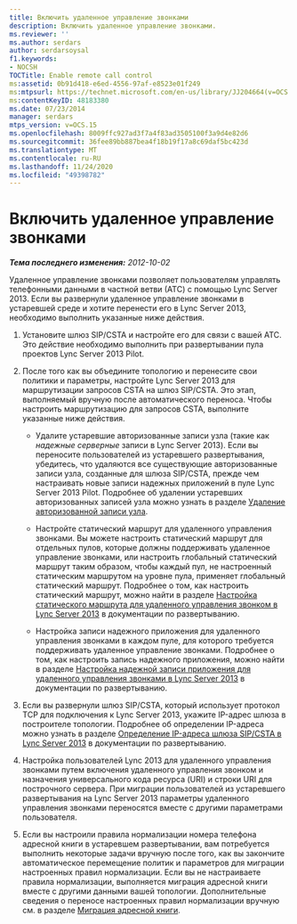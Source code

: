 ```yaml
---
title: Включить удаленное управление звонками
description: Включить удаленное управление звонками.
ms.reviewer: ''
ms.author: serdars
author: serdarsoysal
f1.keywords:
- NOCSH
TOCTitle: Enable remote call control
ms:assetid: 0b91d418-e6ed-4556-97af-e8523e01f249
ms:mtpsurl: https://technet.microsoft.com/en-us/library/JJ204664(v=OCS.15)
ms:contentKeyID: 48183380
ms.date: 07/23/2014
manager: serdars
mtps_version: v=OCS.15
ms.openlocfilehash: 8009ffc927ad3f7a4f83ad3505100f3a9d4e82d6
ms.sourcegitcommit: 36fee89bb887bea4f18b19f17a8c69daf5bc423d
ms.translationtype: MT
ms.contentlocale: ru-RU
ms.lasthandoff: 11/24/2020
ms.locfileid: "49398782"
---
```

# <a name="enable-remote-call-control"></a>Включить удаленное управление звонками

<div data-xmlns="http://www.w3.org/1999/xhtml">

<div class="topic" data-xmlns="http://www.w3.org/1999/xhtml" data-msxsl="urn:schemas-microsoft-com:xslt" data-cs="https://msdn.microsoft.com/">

<div data-asp="https://msdn2.microsoft.com/asp">



</div>

<div id="mainSection">

<div id="mainBody">

<span> </span>

_**Тема последнего изменения:** 2012-10-02_

Удаленное управление звонками позволяет пользователям управлять телефонными данными в частной ветви (АТС) с помощью Lync Server 2013. Если вы развернули удаленное управление звонками в устаревшей среде и хотите перенести его в Lync Server 2013, необходимо выполнить указанные ниже действия.

1.  Установите шлюз SIP/CSTA и настройте его для связи с вашей АТС. Это действие необходимо выполнить при развертывании пула проектов Lync Server 2013 Pilot.

2.  После того как вы объедините топологию и перенесите свои политики и параметры, настройте Lync Server 2013 для маршрутизации запросов CSTA на шлюз SIP/CSTA. Это этап, выполняемый вручную после автоматического переноса. Чтобы настроить маршрутизацию для запросов CSTA, выполните указанные ниже действия.
    
      - Удалите устаревшие авторизованные записи узла (такие как *надежные серверные* записи в Lync Server 2013). Если вы переносите пользователей из устаревшего развертывания, убедитесь, что удаляются все существующие авторизованные записи узла, созданные для шлюза SIP/CSTA, прежде чем настраивать новые записи надежных приложений в пуле Lync Server 2013 Pilot. Подробнее об удалении устаревших авторизованных записей узла можно узнать в разделе [Удаление авторизованной записи узла](remove-an-authorized-host-entry.md).
    
      - Настройте статический маршрут для удаленного управления звонками. Вы можете настроить статический маршрут для отдельных пулов, которые должны поддерживать удаленное управление звонками, или настроить глобальный статический маршрут таким образом, чтобы каждый пул, не настроенный статическим маршрутом на уровне пула, применяет глобальный статический маршрут. Подробнее о том, как настроить статический маршрут, можно найти в разделе [Настройка статического маршрута для удаленного управления звонком в Lync Server 2013](lync-server-2013-configure-a-static-route-for-remote-call-control.md) в документации по развертыванию.
    
      - Настройка записи надежного приложения для удаленного управления звонками в каждом пуле, для которого требуется поддерживать удаленное управление звонками. Подробнее о том, как настроить запись надежного приложения, можно найти в разделе [Настройка надежной записи приложения для удаленного управления звонками в Lync Server 2013](lync-server-2013-configure-a-trusted-application-entry-for-remote-call-control.md) в документации по развертыванию.

3.  Если вы развернули шлюз SIP/CSTA, который использует протокол TCP для подключения к Lync Server 2013, укажите IP-адрес шлюза в построителе топологии. Подробнее об определении IP-адреса можно узнать в разделе [Определение IP-адреса шлюза SIP/CSTA в Lync Server 2013](lync-server-2013-define-a-sip-csta-gateway-ip-address.md) в документации по развертыванию.

4.  Настройка пользователей Lync 2013 для удаленного управления звонками путем включения удаленного управления звонком и назначения универсального кода ресурса (URI) и строки URI для построчного сервера. При миграции пользователей из устаревшего развертывания на Lync Server 2013 параметры удаленного управления звонками переносятся вместе с другими параметрами пользователя.

5.  Если вы настроили правила нормализации номера телефона адресной книги в устаревшем развертывании, вам потребуется выполнить некоторые задачи вручную после того, как вы закончите автоматическое перемещение политик и параметров для миграции настроенных правил нормализации. Если вы не настраиваете правила нормализации, выполняется миграция адресной книги вместе с другими данными вашей топологии. Дополнительные сведения о переносе настроенных правил нормализации вручную см. в разделе [Миграция адресной книги](migrate-address-book.md).

</div>

<span> </span>

</div>

</div>

</div>

